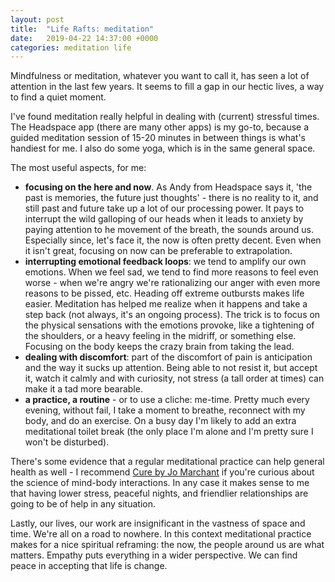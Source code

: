 ```yaml
---
layout: post
title:  "Life Rafts: meditation"
date:   2019-04-22 14:37:00 +0000
categories: meditation life
---
```

Mindfulness or meditation, whatever you want to call it, has seen a lot of attention in the last few years. It seems to fill a gap in our hectic lives, a way to find a quiet moment.

I've found meditation really helpful in dealing with (current) stressful times. The Headspace app (there are many other apps) is my go-to, because a guided meditation session of 15-20 minutes in between things is what's handiest for me. I also do some yoga, which is in the same general space.

The most useful aspects, for me:

* **focusing on the here and now**. As Andy from Headspace says it, 'the past is memories, the future just thoughts' - there is no reality to it, and still past and future take up a lot of our processing power.  It pays to interrupt the wild galloping of our heads when it leads to anxiety by paying attention to he movement of the breath, the sounds around us.  Especially since, let's face it, the now is often pretty decent. Even when it isn't great, focusing on now can be preferable to extrapolation.
* **interrupting emotional feedback loops**: we tend to amplify our own emotions. When we feel sad, we tend to find more reasons to feel even worse - when we're angry we're rationalizing our anger with even more reasons to be pissed, etc. Heading off extreme outbursts makes life easier. Meditation has helped me realize when it happens and take a step back (not always, it's an ongoing process). The trick is to focus on the physical sensations with the emotions provoke, like a tightening of the shoulders, or a heavy feeling in the midriff, or something else. Focusing on the body keeps the crazy brain from taking the lead.
* **dealing with discomfort**: part of the discomfort of pain is anticipation and the way it sucks up attention. Being able to not resist it, but accept it, watch it calmly and with curiosity, not stress (a tall order at times) can make it a tad more bearable.
* **a practice, a routine** - or to use a cliche: me-time. Pretty much every evening, without fail, I take a moment to breathe, reconnect with my body, and do an exercise. On a busy day I'm likely to add an extra meditational toilet break (the only place I'm alone and I'm pretty sure I won't be disturbed).

There's some evidence that a regular meditational practice can help general health as well - I recommend [Cure by Jo Marchant](https://www.goodreads.com/book/show/25430578-cure) if you're curious about the science of mind-body interactions. In any case it makes sense to me that having lower stress, peaceful nights, and friendlier relationships are going to be of help in any situation.

Lastly, our lives, our work are insignificant in the vastness of space and time. We're all on a road to nowhere. In this context meditational practice makes for a nice spiritual reframing: the now, the people around us are what matters. Empathy puts everything in a wider perspective. We can find peace in accepting that life is change.
